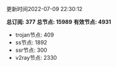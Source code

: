 更新时间2022-07-09 22:30:12

**总订阅: 377**
**总节点: 15989**
**有效节点: 4931**
- trojan节点: 409
- ss节点: 1892
- ssr节点: 300
- v2ray节点: 2330
